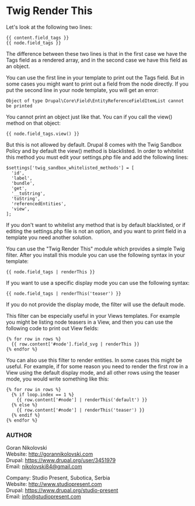 # Twig Render This

Let's look at the following two lines:

```
{{ content.field_tags }}
{{ node.field_tags }}
```

The difference between these two lines is that in the first case we have the 
Tags field as a rendered array, and in the second case we have this field as an
object.

You can use the first line in your template to print out the Tags field. But in
some cases you might want to print out a field from the node directly. If you 
put the second line in your node template, you will get an error:

```
Object of type Drupal\Core\Field\EntityReferenceFieldItemList cannot be printed
```

You cannot print an object just like that. You can if you call the view() method
on that object:

```
{{ node.field_tags.view() }}
```

But this is not allowed by default. Drupal 8 comes with the Twig Sandbox Policy
and by default the view() method is blacklisted. In order to whitelist this
method you must edit your settings.php file and add the following lines:

```
$settings['twig_sandbox_whitelisted_methods'] = [
  'id',
  'label',
  'bundle',
  'get',
  '__toString',
  'toString',
  'referencedEntities',
  'view',
];
```

If you don't want to whitelist any method that is by default blacklisted, or if
editing the settings.php file is not an option, and you want to print field in a
template you need another solution.

You can use the "Twig Render This" module which provides a simple Twig filter. 
After you install this module you can use the following syntax in your template:

```
{{ node.field_tags | renderThis }}
```

If you want to use a specific display mode you can use the following syntax:

```
{{ node.field_tags | renderThis('teaser') }}
```

If you do not provide the display mode, the filter will use the default mode.

This filter can be especially useful in your Views templates. For example you
might be listing node teasers in a View, and then you can use the following
code to print out View fields:

```
{% for row in rows %}
  {{ row.content['#node'].field_svg | renderThis }}
{% endfor %}
```

You can also use this filter to render entities. In some cases this might be 
useful. For example, if for some reason you need to render the first row in a
View using the default display mode, and all other rows using the teaser mode, 
you would write something like this:

```
{% for row in rows %}
  {% if loop.index == 1 %}
    {{ row.content['#node'] | renderThis('default') }}
  {% else %}
    {{ row.content['#node'] | renderThis('teaser') }}
  {% endif %}
{% endfor %}
```

### AUTHOR

Goran Nikolovski  
Website: http://gorannikolovski.com  
Drupal: https://www.drupal.org/user/3451979  
Email: nikolovski84@gmail.com  

Company: Studio Present, Subotica, Serbia  
Website: http://www.studiopresent.com  
Drupal: https://www.drupal.org/studio-present  
Email: info@studiopresent.com  
